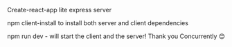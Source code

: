 Create-react-app lite express server

npm client-install to install both server and client dependencies

npm run dev - will start the client and the server! Thank you Concurrently 😊
